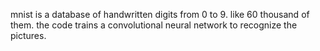 mnist is a database of handwritten digits from 0  to 9. like 60 thousand of them. the code trains a convolutional neural network to recognize the pictures. 
